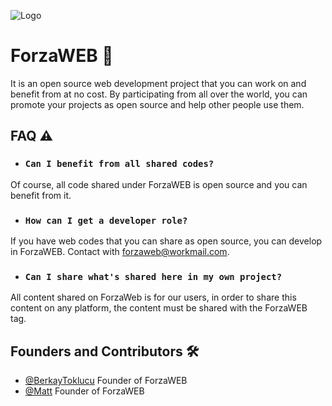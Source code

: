 
![Logo](https://cdn.discordapp.com/attachments/1028351001775853718/1035477287287660544/forzaweb.png)

    
# ForzaWEB 🐊

It is an open source web development project that you can work on and benefit from at no cost. By participating from all over the world, you can promote your projects as open source and help other people use them.
## FAQ ⚠️ 

- ###  ``Can I benefit from all shared codes?``
 Of course, all code shared under ForzaWEB is open source and you can benefit from it.
- ###  ``How can I get a developer role?``
If you have web codes that you can share as open source, you can develop in ForzaWEB. Contact with forzaweb@workmail.com.
- ### ``Can I share what's shared here in my own project?``
All content shared on ForzaWeb is for our users, in order to share this content on any platform, the content must be shared with the ForzaWEB tag.
## Founders and Contributors 🛠

- [@BerkayToklucu](https://www.github.com/BerkayToklucu) Founder of ForzaWEB   
- [@Matt](https://www.github.com/matthiiaas) Founder of ForzaWEB
  
